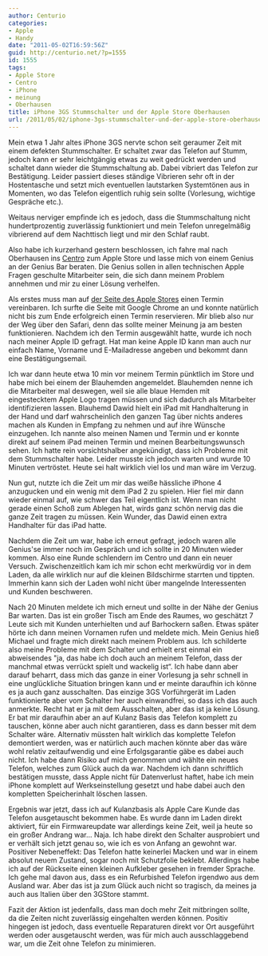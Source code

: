 ```yaml
---
author: Centurio
categories:
- Apple
- Handy
date: "2011-05-02T16:59:56Z"
guid: http://centurio.net/?p=1555
id: 1555
tags:
- Apple Store
- Centro
- iPhone
- meinung
- Oberhausen
title: iPhone 3GS Stummschalter und der Apple Store Oberhausen
url: /2011/05/02/iphone-3gs-stummschalter-und-der-apple-store-oberhausen/
---
```

Mein etwa 1 Jahr altes iPhone 3GS nervte schon seit geraumer Zeit mit einem defekten Stummschalter. Er schaltet zwar das Telefon auf Stumm, jedoch kann er sehr leichtgängig etwas zu weit gedrückt werden und schaltet dann wieder die Stummschaltung ab. Dabei vibriert das Telefon zur Bestätigung. Leider passiert dieses ständige Vibrieren sehr oft in der Hostentasche und setzt mich eventuellen lautstarken Systemtönen aus in Momenten, wo das Telefon eigentlich ruhig sein sollte (Vorlesung, wichtige Gespräche etc.).

Weitaus nerviger empfinde ich es jedoch, dass die Stummschaltung nicht hundertprozentig zuverlässig funktioniert und mein Telefon unregelmäßig vibrierend auf dem Nachttisch liegt und mir den Schlaf raubt.

Also habe ich kurzerhand gestern beschlossen, ich fahre mal nach Oberhausen ins [Centro](http://www.centro.de/) zum Apple Store und lasse mich von einem Genius an der Genius Bar beraten. Die Genius sollen in allen technischen Apple Fragen geschulte Mitarbeiter sein, die sich dann meinem Problem annehmen und mir zu einer Lösung verhelfen.  
<!--more-->

  
Als erstes muss man auf [der Seite des Apple Stores](http://www.apple.com/de/retail/centro/) einen Termin vereinbaren. Ich surfte die Seite mit Google Chrome an und konnte natürlich nicht bis zum Ende erfolgreich einen Termin reservieren. Mir blieb also nur der Weg über den Safari, denn das sollte meiner Meinung ja am besten funktionieren. Nachdem ich den Termin ausgewählt hatte, wurde ich noch nach meiner Apple ID gefragt. Hat man keine Apple ID kann man auch nur einfach Name, Vorname und E-Mailadresse angeben und bekommt dann eine Bestätigungsemail.

Ich war dann heute etwa 10 min vor meinem Termin pünktlich im Store und habe mich bei einem der Blauhemden angemeldet. Blauhemden nenne ich die Mitarbeiter mal deswegen, weil sie alle blaue Hemden mit eingestecktem Apple Logo tragen müssen und sich dadurch als Mitarbeiter identifizieren lassen. Blauhemd Dawid hielt ein iPad mit Handhalterung in der Hand und darf wahrscheinlich den ganzen Tag über nichts anderes machen als Kunden in Empfang zu nehmen und auf ihre Wünsche einzugehen. Ich nannte also meinen Namen und Termin und er konnte direkt auf seinem iPad meinen Termin und meinen Bearbeitungswunsch sehen. Ich hatte rein vorsichtshalber angekündigt, dass ich Probleme mit dem Stummschalter habe. Leider musste ich jedoch warten und wurde 10 Minuten vertröstet. Heute sei halt wirklich viel los und man wäre im Verzug.

Nun gut, nutzte ich die Zeit um mir das weiße hässliche iPhone 4 anzugucken und ein wenig mit dem iPad 2 zu spielen. Hier fiel mir dann wieder einmal auf, wie schwer das Teil eigentlich ist. Wenn man nicht gerade einen Schoß zum Ablegen hat, wirds ganz schön nervig das die ganze Zeit tragen zu müssen. Kein Wunder, das Dawid einen extra Handhalter für das iPad hatte.

Nachdem die Zeit um war, habe ich erneut gefragt, jedoch waren alle Genius'se immer noch im Gespräch und ich sollte in 20 Minuten wieder kommen. Also eine Runde schlendern im Centro und dann ein neuer Versuch. Zwischenzeitlich kam ich mir schon echt merkwürdig vor in dem Laden, da alle wirklich nur auf die kleinen Bildschirme starrten und tippten. Immerhin kann sich der Laden wohl nicht über mangelnde Interessenten und Kunden beschweren.

Nach 20 Minuten meldete ich mich erneut und sollte in der Nähe der Genius Bar warten. Das ist ein großer Tisch am Ende des Raumes, wo geschätzt 7 Leute sich mit Kunden unterhielten und auf Barhockern saßen. Etwas später hörte ich dann meinen Vornamen rufen und meldete mich. Mein Genius hieß Michael und fragte mich direkt nach meinem Problem aus. Ich schilderte also meine Probleme mit dem Schalter und erhielt erst einmal ein abweisendes "ja, das habe ich doch auch an meinem Telefon, dass der manchmal etwas verrückt spielt und wackelig ist&#8220;. Ich habe dann aber darauf beharrt, dass mich das ganze in einer Vorlesung ja sehr schnell in eine unglückliche Situation bringen kann und er meinte daraufhin ich könne es ja auch ganz ausschalten. Das einzige 3GS Vorführgerät im Laden funktionierte aber vom Schalter her auch einwandfrei, so dass ich das auch anmerkte. Recht hat er ja mit dem Ausschalten, aber das ist ja keine Lösung. Er bat mir daraufhin aber an auf Kulanz Basis das Telefon komplett zu tauschen, könne aber auch nicht garantieren, dass es dann besser mit dem Schalter wäre. Alternativ müssten halt wirklich das komplette Telefon demontiert werden, was er natürlich auch machen könnte aber das wäre wohl relativ zeitaufwendig und eine Erfolgsgarantie gäbe es dabei auch nicht. Ich habe dann Risiko auf mich genommen und wählte ein neues Telefon, welches zum Glück auch da war. Nachdem ich dann schriftlich bestätigen musste, dass Apple nicht für Datenverlust haftet, habe ich mein iPhone komplett auf Werkseinstellung gesetzt und habe dabei auch den kompletten Speicherinhalt löschen lassen.

Ergebnis war jetzt, dass ich auf Kulanzbasis als Apple Care Kunde das Telefon ausgetauscht bekommen habe. Es wurde dann im Laden direkt aktiviert, für ein Firmwareupdate war allerdings keine Zeit, weil ja heute so ein großer Andrang war... Naja. Ich habe direkt den Schalter ausprobiert und er verhält sich jetzt genau so, wie ich es von Anfang an gewohnt war. Positiver Nebeneffekt: Das Telefon hatte keinerlei Macken und war in einem absolut neuem Zustand, sogar noch mit Schutzfolie beklebt. Allerdings habe ich auf der Rückseite einen kleinen Aufkleber gesehen in fremder Sprache. Ich gehe mal davon aus, dass es ein Refurbished Telefon irgendwo aus dem Ausland war. Aber das ist ja zum Glück auch nicht so tragisch, da meines ja auch aus Italien über den 3GStore stammt.

Fazit der Aktion ist jedenfalls, dass man doch mehr Zeit mitbringen sollte, da die Zeiten nicht zuverlässig eingehalten werden können. Positiv hingegen ist jedoch, dass eventuelle Reparaturen direkt vor Ort ausgeführt werden oder ausgetauscht werden, was für mich auch ausschlaggebend war, um die Zeit ohne Telefon zu minimieren.